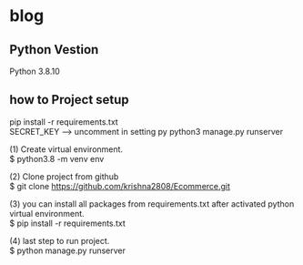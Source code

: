 # blog
## Python Vestion 
   Python 3.8.10

## how to Project setup

   pip install -r requirements.txt <br>
   SECRET_KEY  -->   uncomment in setting py
   python3 manage.py runserver
   
(1) Create virtual  environment. <br>
           $ python3.8 -m venv env

(2)  Clone project from github <br>
      $ git clone  https://github.com/krishna2808/Ecommerce.git 

(3)  you can install all packages from requirements.txt after activated python virtual environment. <br>
        $ pip install -r requirements.txt  

(4)  last step to run project. <br>
       $ python manage.py runserver 
